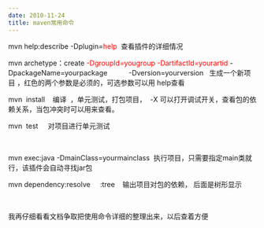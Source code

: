 ```yaml
---
date: 2010-11-24
title: maven常用命令
---
```



<p>mvn help:describe -Dplugin=<span style="color: #ff0000;">help</span> &nbsp;查看插件的详细情况</p> <p>mvn archetype：create <span style="color: #ff0000;">-DgroupId=yougroup -DartifactId=yourartid</span> -DpackageName=yourpackage &nbsp; &nbsp; &nbsp; &nbsp; &nbsp; -Dversion=yourversion &nbsp; 生成一个新项目 ，红色的两个参数是必须的，可选参数可以用 help查看</p> <p>mvn &nbsp;install &nbsp; &nbsp;编译 &nbsp;，单元测试，打包项目， &nbsp;-X 可以打开调试开关，查看包的依赖关系，当包冲突时可以用来查看。</p> <p>mvn &nbsp;test &nbsp; &nbsp; 对项目进行单元测试</p> <p>&nbsp;</p> <p>mvn exec:java -DmainClass=yourmainclass &nbsp;执行项目，只需要指定main类就行，该插件会自动寻找jar包</p> <p>mvn dependency:resolve &nbsp; &nbsp; :tree &nbsp; &nbsp;输出项目对包的依赖， 后面是树形显示</p> <p>&nbsp;</p> <p>我再仔细看看文档争取把使用命令详细的整理出来，以后查着方便</p>